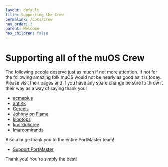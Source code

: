 ```yaml
---
layout: default
title: Supporting the Crew
permalink: /docs/crew
nav_order: 3
parent: Welcome
has_children: false
---
```


# Supporting all of the muOS Crew
The following people deserve just as much if not more attention.  If not for the following amazing folk muOS would
not be nearly as good as it is today. Please visit their pages and if you have any spare change be sure to throw
it their way as a way of saying thank you!

  * [acmeplus](https://ko-fi.com/acmeplus)
  * [antiKk](https://ko-fi.com/antikk)
  * [Cerceis](https://ko-fi.com/T6T2W19IM)
  * [Johnny on Flame](https://ko-fi.com/johnnyonflame)
  * [kloptops](https://ko-fi.com/kloptops)
  * [koolkidkorey](https://ko-fi.com/cmclark00)
  * [lmarcomiranda](https://www.patreon.com/LMarcoMirandaThemes)

Also a huge thank you to the entire PortMaster team!
  * [Support PortMaster](https://opencollective.com/portmaster)

Thank you! You're simply the best!
